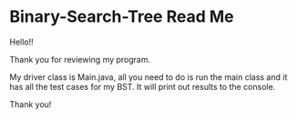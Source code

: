 # Binary-Search-Tree Read Me

Hello!!

Thank you for reviewing my program.

My driver class is Main.java, all you need to do is run the main class and it has all the test cases for my BST. It will print out results to the console.

Thank you!